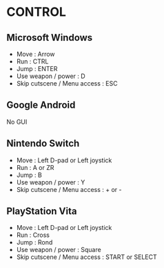 # CONTROL
## Microsoft Windows
* Move : Arrow
* Run : CTRL
* Jump : ENTER
* Use weapon / power : D
* Skip cutscene / Menu access : ESC

## Google Android
<p>No GUI</p>

## Nintendo Switch
* Move : Left D-pad or Left joystick
* Run : A or ZR
* Jump : B
* Use weapon / power : Y
* Skip cutscene / Menu access : + or -

## PlayStation Vita
* Move : Left D-pad or Left joystick
* Run : Cross
* Jump : Rond
* Use weapon / power : Square
* Skip cutscene / Menu access : START or SELECT